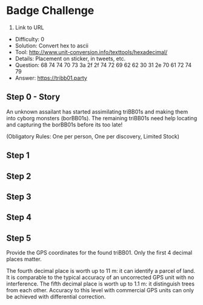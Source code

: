 # Badge Challenge

1. Link to URL
  - Difficulty: 0
  - Solution: Convert hex to ascii
  - Tool: http://www.unit-conversion.info/texttools/hexadecimal/
  - Details: Placement on sticker, in tweets, etc.
  - Question: 68 74 74 70 73 3a 2f 2f 74 72 69 62 62 30 31 2e 70 61 72 74 79
  - Answer: https://tribb01.party

## Step 0 - Story
An unknown assailant has started assimilating triBB01s and making them into cyborg monsters (borBB01s). The remaining triBB01s need help locating and capturing the borBB01s before its too late!

(Obligatory Rules: One per person, One per discovery, Limited Stock)

## Step 1

## Step 2

## Step 3

## Step 4

## Step 5
Provide the GPS coordinates for the found triBB01. Only the first 4 decimal places matter.

The fourth decimal place is worth up to 11 m: it can identify a parcel of land. It is comparable to the typical accuracy of an uncorrected GPS unit with no interference.
The fifth decimal place is worth up to 1.1 m: it distinguish trees from each other. Accuracy to this level with commercial GPS units can only be achieved with differential correction.
